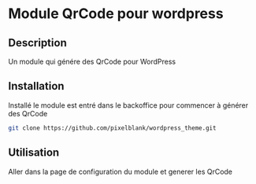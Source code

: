 # Module QrCode pour wordpress

## Description
Un module qui génére des QrCode pour WordPress

## Installation
Installé le module est entré dans le backoffice pour commencer à générer des QrCode
```bash
git clone https://github.com/pixelblank/wordpress_theme.git
```
## Utilisation
Aller dans la page de configuration du module et generer les QrCode